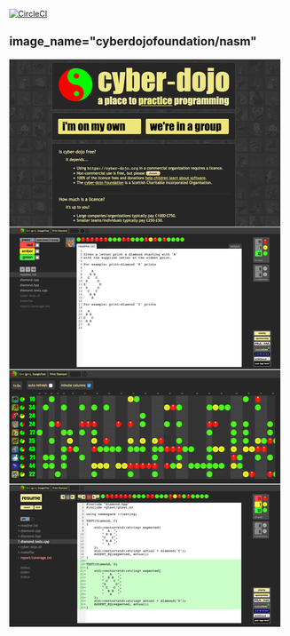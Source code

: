 [![CircleCI](https://circleci.com/gh/cyber-dojo-languages/nasm.svg?style=svg)](https://circleci.com/gh/cyber-dojo-languages/nasm)

## image_name="cyberdojofoundation/nasm"

![cyber-dojo.org home page](https://github.com/cyber-dojo/cyber-dojo/blob/master/shared/home_page_snapshot.png)